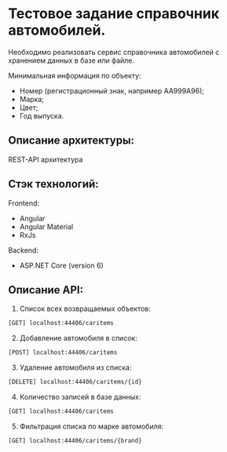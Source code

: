 # Тестовое задание справочник автомобилей. 

Необходимо реализовать сервис справочника автомобилей с хранением
данных в базе или файле.

Минимальная информация по объекту:
- Номер (регистрационный знак, например АА999А96);
- Марка;
- Цвет;
- Год выпуска.

## Описание архитектуры:

REST-API архитектура

## Стэк технологий:
Frontend: 
- Angular
- Angular Material
- RxJs

Backend: 
- ASP.NET Core (version 6)

## Описание API:

1. Список всех возвращаемых объектов:
```sh
[GET] localhost:44406/caritems
```

2. Добавление автомобиля в список:
```sh
[POST] localhost:44406/caritems
```

3. Удаление автомобиля из списка: 
```sh
[DELETE] localhost:44406/caritems/{id}
```

4. Количество записей в базе данных:
```sh
[GET] localhost:44406/caritems
```

5. Фильтрация списка по марке автомобиля:
```sh
[GET] localhost:44406/caritems/{brand}
```
